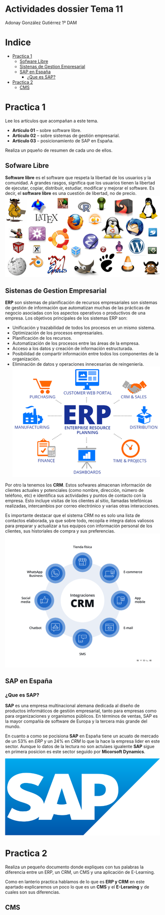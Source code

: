 <h1>Actividades dossier Tema 11</h1>

Adonay González Gutiérrez 1º DAM

<h1> Indice </h1>

- [Practica 1](#practica-1)
  - [Sofware Libre](#sofware-libre)
  - [Sistenas de Gestion Empresarial](#sistenas-de-gestion-empresarial)
  - [SAP en España](#sap-en-españa)
    - [¿Que es SAP?](#que-es-sap)
- [Practica 2](#practica-2)
  - [CMS](#cms)


# Practica 1
Lee los artículos que acompañan a este tema.
- **Artículo 01** – sobre software libre.
- **Artículo 02** – sobre sistemas de gestión empresarial.
- **Artículo 03** – posicionamiento de SAP en España.


Realiza un pqueño de resumen de cada uno de ellos.
## Sofware Libre
 **Software libre** es el software que respeta la libertad de los usuarios y la comunidad. A grandes rasgos, significa que los usuarios tienen la libertad de ejecutar, copiar, distribuir, estudiar, modificar y mejorar el software. Es decir, el **software libre** es una cuestión de libertad, no de precio.
<img src ="images/software-libre.png"/> 

## Sistenas de Gestion Empresarial
**ERP** son  sistemas de planificación de recursos empresariales son sistemas de gestión de información que automatizan muchas de las prácticas de negocio asociadas con los aspectos operativos o productivos de una empresa.
Los objetivos principales de los sistemas ERP son:

- Unificación y trazabilidad de todos los procesos en un mismo sistema.
- Optimización de los procesos empresariales.
- Planificación de los recursos.
- Automatización de los procesos entre las áreas de la empresa.
- Acceso a los datos y creación de información estructurada.
- Posibilidad de compartir información entre todos los componentes de la organización.
- Eliminación de datos y operaciones innecesarias de reingeniería.
  <img src="images/ERP.png"/>

Por otro la tenemos los **CRM**. Estos sofwares almacenan información de clientes actuales y potenciales (como nombre, dirección, número de teléfono, etc) e identifica sus actividades y puntos de contacto con la empresa. Esto incluye visitas de los clientes al sitio, llamadas telefónicas realizadas, intercambios por correo electrónico y varias otras interacciones. 

Es importante destacar que el sistema CRM no es solo una lista de contactos elaborada, ya que sobre todo, recopila e integra datos valiosos para preparar y actualizar a tus equipos con información personal de los clientes, sus historiales de compra y sus preferencias.
<img src="images/integraciones-crm.png">


## SAP en España

### ¿Que es SAP?
**SAP** es una empresa multinacional alemana dedicada al diseño de productos informáticos de gestión empresarial, tanto para empresas como para organizaciones y organismos públicos.​ En términos de ventas, SAP es la mayor compañía de software de Europa y la tercera más grande del mundo.

En cuanto a como se pocisiona **SAP** en España tiene un acuato de mercado de un 53% en *ERP* y un 24% en *CRM* lo que la hace la empresa lider en este sector.
Aunque lo datos de la lectura no son actulaes igualente **SAP** sigue en primera posicion es este sector seguido por **Micorsoft Dynamics**.

<img src="images/sap.png"/>

# Practica 2

Realiza un pequeño documento donde expliques con tus palabras la diferencia
entre un ERP, un CRM, un CMS y una aplicación de E-Learning.


Como en lanterio practica hablamos de lo que es  **ERP y CRM** en este apartado explicaremos un poco lo que es un **CMS** y el **E-Leraning** y de cuales son sus diferencias.

## CMS 